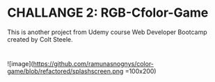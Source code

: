 # CHALLANGE 2: RGB-Cfolor-Game
This is another project from Udemy course Web Developer Bootcamp created by Colt Steele.
#

![image](https://github.com/ramunasnognys/color-game/blob/refactored/splashscreen.png =100x200)

<!-- - [Method 1:](#Method-1) (using Array.prototype method) -->
<!-- - [Method 2:](#Method-2) (decreasing) -->
<!-- - [Method 3:](#Method-3) (increasing) -->
<!-- - [Method 4:](#Method-4) (modern) -->
<!-- - [Method 5:](#Method-5) (forEach - High order array method) -->
<!-- - [Method 6:](#Method-6) (reduce) -->
<!--  -->
